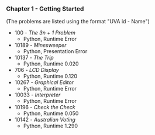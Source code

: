 ### Chapter 1 - Getting Started

(The problems are listed using the format "UVA id - Name")

* 100 - *The 3n + 1 Problem*
  * Python, Runtime Error
* 10189 - *Minesweeper*
  * Python, Presentation Error
* 10137 - *The Trip*
  * Python, Runtime 0.020
* 706 - *LCD Display*
  * Python, Runtime 0.120
* 10267 - *Graphical Editor*
  * Python, Runtime Error
* 10033 - *Interpreter*
  * Python, Runtime Error
* 10196 - *Check the Check*
  * Python, Runtime 0.050
* 10142 - *Australian Voting*
  * Python, Runtime 1.290
